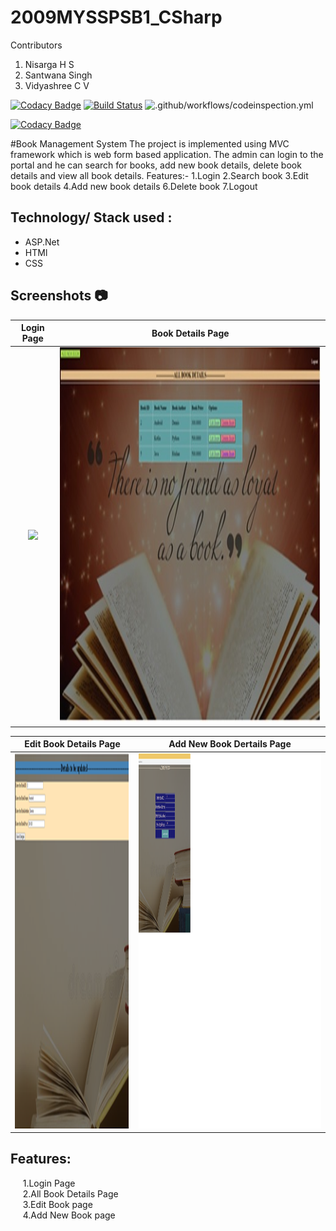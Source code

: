 # 2009MYSSPSB1_CSharp
Contributors
1) Nisarga H S
2) Santwana Singh
3) Vidyashree C V




[![Codacy Badge](https://api.codacy.com/project/badge/Grade/a872d924cacf47c59548f7ff60437009)](https://app.codacy.com/gh/99002482/2009MYSSPSB1_CSharp?utm_source=github.com&utm_medium=referral&utm_content=99002482/2009MYSSPSB1_CSharp&utm_campaign=Badge_Grade)
[![Build Status](https://dev.azure.com/nisarga0388/CSharp%20Project/_apis/build/status/99002482.2009MYSSPSB1_CSharp?branchName=master)](https://dev.azure.com/nisarga0388/CSharp%20Project/_build/latest?definitionId=1&branchName=master)
![.github/workflows/codeinspection.yml](https://github.com/99002482/2009MYSSPSB1_CSharp/workflows/.github/workflows/codeinspection.yml/badge.svg)


[![Codacy Badge](https://api.codacy.com/project/badge/Grade/63a689440186469b955feffc134efb31)](https://app.codacy.com/gh/99002482/2009MYSSPSB1_AndroidProject?utm_source=github.com&utm_medium=referral&utm_content=99002482/2009MYSSPSB1_AndroidProject&utm_campaign=Badge_Grade)


#Book Management System
The project is implemented using MVC framework which is web form based application. The admin can login to the portal and he can search for books, add new book details, delete book details and view all book details.
Features:-
1.Login 
2.Search book
3.Edit book details
4.Add new book details
6.Delete book 
7.Logout
## Technology/ Stack used :
- ASP.Net
- HTMl
- CSS

## Screenshots :camera:

|                       Login Page                     |                       Book Details Page                       |
| :--------------------------------------------------: | :---------------------------------------------------:         |
|  <img src="screenshot/Home.png" height="600">        |     <img src="screenshot/All book details.png" height="600">  |

|                       Edit Book Details Page           |                       Add New Book Dertails Page        |                                              
| :--------------------------------------------------:   | :---------------------------------------------------:   | 
|  <img src="screenshot/Edit book page.png" height="600">|<img src="screenshot/Add new book page.png" height="600">|     



## Features:
&nbsp;&nbsp;&nbsp;&nbsp;&nbsp;1.Login Page<br />
&nbsp;&nbsp;&nbsp;&nbsp;&nbsp;2.All Book Details Page<br />
&nbsp;&nbsp;&nbsp;&nbsp;&nbsp;3.Edit Book page<br />
&nbsp;&nbsp;&nbsp;&nbsp;&nbsp;4.Add New Book page<br />







